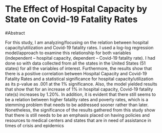 # The Effect of Hospital Capacity by State on Covid-19 Fatality Rates

#Abstract

For this study, I am analyzing/focusing on the relation between hospital capacity/utilization and 
Covid-19 fatality rates. I used a log-log regression model/approach to examine this relationship
for both variables (independent – hospital capacity, dependent – Covid-19 fatality rate). I had 
done so with data collected from all the states in the United States (51 states) for all the variables 
of interest. Furthermore, the results show that there is a positive correlation between Hospital 
Capacity and Covid-19 Fatality Rates and a statistical significance for hospital 
capacity/utilization as its p-value as .001 at the 1% significance. Also, the model yielded results 
that show that for an increase of 1% in hospital capacity, Covid-19 fatality rate(s) increases by 
1.20%. In addition, it is evident that there still seems to be a relation between higher fatality rates 
and poverty rates, which is a stemming problem that needs to be addressed sooner rather than 
later. Nonetheless, the significance of the results gathered from this study show that there is still 
needs to be an emphasis placed on having policies and resources to medical centers and states 
that are in need of assistance in times of crisis and epidemics
